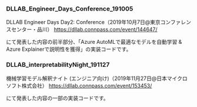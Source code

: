 ### DLLAB_Engineer_Days_Conference_191005
DLLAB Engineer Days Day2: Conference（2019年10月7日@東京コンファレンスセンター・品川）
https://dllab.connpass.com/event/144647/

にて発表した内容の前半部分、「Azure AutoMLで最適なモデルを自動学習 & Azure Explainerで説明性を獲得」の実装コードです。



### DLLAB_interpretabilityNight_191127
機械学習モデル解釈ナイト (エンジニア向け)（2019年11月27日@日本マイクロソフト株式会社）
https://dllab.connpass.com/event/153453/

にて発表した内容の一部の実装コードです。
